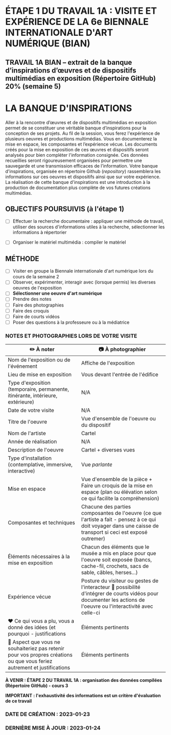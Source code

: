 # ÉTAPE 1 DU TRAVAIL 1A : VISITE ET EXPÉRIENCE DE LA 6e BIENNALE INTERNATIONALE D'ART NUMÉRIQUE (BIAN) 
## TRAVAIL 1A BIAN – extrait de la banque d’inspirations d’œuvres et de dispositifs multimédias en exposition (Répertoire GitHub) 20% (semaine 5)


# LA BANQUE D'INSPIRATIONS
Aller à la rencontre d’œuvres et de dispositifs multimédias en exposition permet de se constituer une véritable banque d’inspirations pour la conception de ses projets. Au fil de la session, vous ferez l'expérience de plusieurs oeuvres et productions multimédias. Vous en documenterez la mise en espace, les composantes et l’expérience vécue. Les documents créés pour la mise en exposition de ces œuvres et dispositifs seront analysés pour bien compléter l'information consignée. Ces données recueillies seront rigoureusement organisées pour permettre une sauvegarde et une transmission efficaces de l’information. 
Votre banque d'inspirations, organisée en répertoire Github (*repository*) rassemblera les informations sur ces oeuvres et dispositifs ainsi que sur votre expérience. La réalisation de cette banque d'inspirations est une introduction à la production de documentation plus complète de vos futures créations multimédias.  

## OBJECTIFS POURSUIVIS (à l'étape 1)
- [ ] Effectuer la recherche documentaire : appliquer une méthode de travail, utiliser des sources d'informations utiles à la recherche, sélectionner les informations à répertorier
- [ ] Organiser le matériel multimédia : compiler le matériel


## MÉTHODE
- [ ] Visiter en groupe la Biennale internationale d'art numérique lors du cours de la semaine 2
- [ ] Observer, expérimenter, interagir avec (lorsque permis) les diverses oeuvres de l'exposition
- [ ] **Sélectionner une oeuvre d'art numérique** 
- [ ] Prendre des notes
- [ ] Faire des photographies
- [ ] Faire des croquis
- [ ] Faire de courts vidéos
- [ ] Poser des questions à la professeure ou à la médiatrice

### NOTES ET PHOTOGRAPHIES LORS DE VOTRE VISITE

|:pencil2: À noter  | :camera: À photographier | 
| ---     | ---             | 
| Nom de l'exposition ou de l'événement|Affiche de l'exposition|
| Lieu de mise en exposition    | Vous devant l'entrée de l'édifice| 
| Type d'exposition (temporaire, permanente, itinérante, intérieure, extérieure)    | N/A | 
| Date de votre visite    | N/A           | 
| Titre de l'oeuvre  | Vue d'ensemble de l'oeuvre ou du dispositif  | 
| Nom de l'artiste    | Cartel         | 
| Année de réalisation     |   N/A        | 
| Description de l'oeuvre   | Cartel + diverses vues          | 
| Type d'installation (contemplative, immersive, interactive) | Vue *parlante*             | 
| Mise en espace   | Vue d'ensemble de la pièce + Faire un croquis de la mise en espace (plan ou élévation selon ce qui facilite la compréhension)        | 
| Composantes et techniques     | Chacune des parties composantes de l'oeuvre (ce que l'artiste a fait - pensez à ce qui doit voyager dans une caisse de transport si ceci est exposé outremer)| 
| Éléments nécessaires à la mise en exposition   | Chacun des éléments que le musée a mis en place pour que l'oeuvre soit exposée (bancs, cache-fil, crochets, sacs de sable, câbles, herses...)            | 
| Expérience vécue     | Posture du visiteur ou gestes de l'interacteur :movie_camera: possibilité d'intégrer de courts vidéos pour documenter les actions de l'oeuvre ou l'interactivité avec celle-ci        | 
| :heart: Ce qui vous a plu, vous a donné des idées (et pourquoi - justifications   | Éléments pertinents       | 
| :thinking: Aspect que vous ne souhaiteriez pas retenir pour vos propres créations ou que vous feriez autrement et justifications     | Éléments pertinents      | 

**À VENIR : ÉTAPE 2 DU TRAVAIL 1A : organisation des données compilées (Répertoire GitHub) - cours 3**

**IMPORTANT : l'exhaustivité des informations est un critère d'évaluation de ce travail**
 
### DATE DE CRÉATION : 2023-01-23 
### DERNIÈRE MISE À JOUR : 2023-01-24



